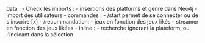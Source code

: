 data :
    - Check les imports :
        - insertions des platforms et genre dans Neo4j
        - import des utilisateurs
    - commandes :
        - /start permet de se connecter ou de s'inscrire [x]
        - /recommandation:
            - jeux en fonction des jeux likés
            - streamer en fonction des jeux likées
        - inline : 
            - recherche ignorant la plateform, ou l'indicant dans la sélection
        
